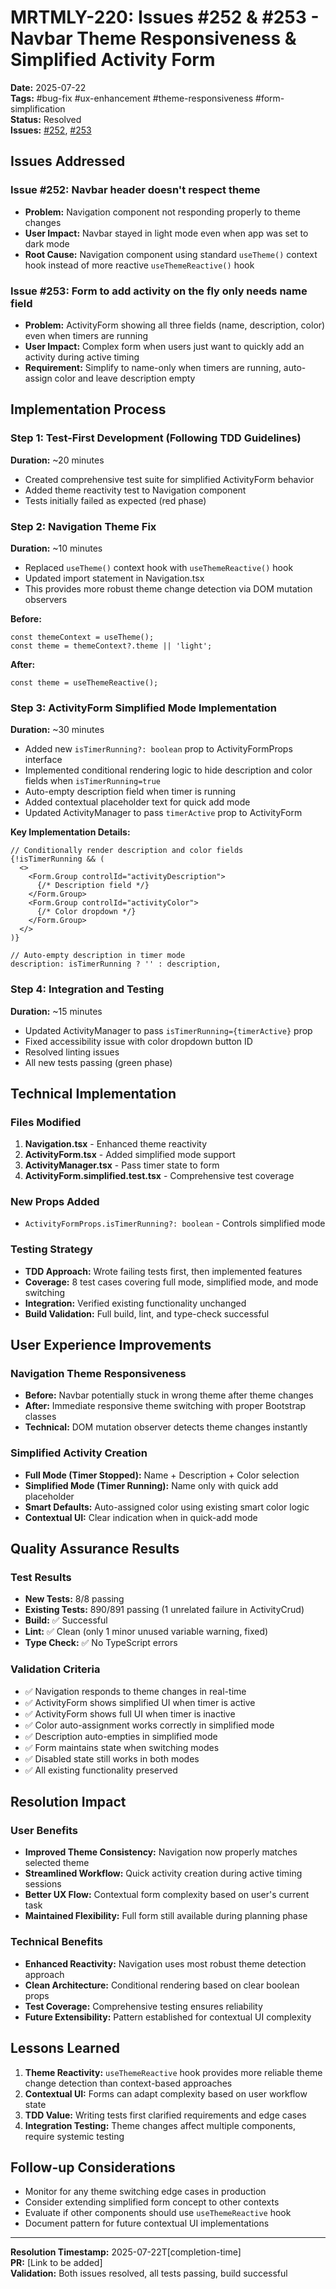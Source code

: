 # MRTMLY-220: Issues #252 & #253 - Navbar Theme Responsiveness & Simplified Activity Form

**Date:** 2025-07-22  
**Tags:** #bug-fix #ux-enhancement #theme-responsiveness #form-simplification  
**Status:** Resolved  
**Issues:** [#252](https://github.com/ken-guru/github-copilot-agent-assisted-next-app/issues/252), [#253](https://github.com/ken-guru/github-copilot-agent-assisted-next-app/issues/253)

## Issues Addressed

### Issue #252: Navbar header doesn't respect theme
- **Problem:** Navigation component not responding properly to theme changes
- **User Impact:** Navbar stayed in light mode even when app was set to dark mode
- **Root Cause:** Navigation component using standard `useTheme()` context hook instead of more reactive `useThemeReactive()` hook

### Issue #253: Form to add activity on the fly only needs name field  
- **Problem:** ActivityForm showing all three fields (name, description, color) even when timers are running
- **User Impact:** Complex form when users just want to quickly add an activity during active timing
- **Requirement:** Simplify to name-only when timers are running, auto-assign color and leave description empty

## Implementation Process

### Step 1: Test-First Development (Following TDD Guidelines)
**Duration:** ~20 minutes
- Created comprehensive test suite for simplified ActivityForm behavior
- Added theme reactivity test to Navigation component
- Tests initially failed as expected (red phase)

### Step 2: Navigation Theme Fix
**Duration:** ~10 minutes
- Replaced `useTheme()` context hook with `useThemeReactive()` hook
- Updated import statement in Navigation.tsx
- This provides more robust theme change detection via DOM mutation observers

**Before:**
```tsx
const themeContext = useTheme();
const theme = themeContext?.theme || 'light';
```

**After:**
```tsx
const theme = useThemeReactive();
```

### Step 3: ActivityForm Simplified Mode Implementation
**Duration:** ~30 minutes
- Added new `isTimerRunning?: boolean` prop to ActivityFormProps interface
- Implemented conditional rendering logic to hide description and color fields when `isTimerRunning=true`
- Auto-empty description field when timer is running
- Added contextual placeholder text for quick add mode
- Updated ActivityManager to pass `timerActive` prop to ActivityForm

**Key Implementation Details:**
```tsx
// Conditionally render description and color fields
{!isTimerRunning && (
  <>
    <Form.Group controlId="activityDescription">
      {/* Description field */}
    </Form.Group>
    <Form.Group controlId="activityColor">
      {/* Color dropdown */}
    </Form.Group>
  </>
)}

// Auto-empty description in timer mode
description: isTimerRunning ? '' : description,
```

### Step 4: Integration and Testing
**Duration:** ~15 minutes
- Updated ActivityManager to pass `isTimerRunning={timerActive}` prop
- Fixed accessibility issue with color dropdown button ID
- Resolved linting issues
- All new tests passing (green phase)

## Technical Implementation

### Files Modified
1. **Navigation.tsx** - Enhanced theme reactivity
2. **ActivityForm.tsx** - Added simplified mode support  
3. **ActivityManager.tsx** - Pass timer state to form
4. **ActivityForm.simplified.test.tsx** - Comprehensive test coverage

### New Props Added
- `ActivityFormProps.isTimerRunning?: boolean` - Controls simplified mode

### Testing Strategy
- **TDD Approach:** Wrote failing tests first, then implemented features
- **Coverage:** 8 test cases covering full mode, simplified mode, and mode switching
- **Integration:** Verified existing functionality unchanged
- **Build Validation:** Full build, lint, and type-check successful

## User Experience Improvements

### Navigation Theme Responsiveness
- **Before:** Navbar potentially stuck in wrong theme after theme changes
- **After:** Immediate responsive theme switching with proper Bootstrap classes
- **Technical:** DOM mutation observer detects theme changes instantly

### Simplified Activity Creation
- **Full Mode (Timer Stopped):** Name + Description + Color selection
- **Simplified Mode (Timer Running):** Name only with quick add placeholder
- **Smart Defaults:** Auto-assigned color using existing smart color logic
- **Contextual UI:** Clear indication when in quick-add mode

## Quality Assurance Results

### Test Results
- **New Tests:** 8/8 passing
- **Existing Tests:** 890/891 passing (1 unrelated failure in ActivityCrud)
- **Build:** ✅ Successful
- **Lint:** ✅ Clean (only 1 minor unused variable warning, fixed)
- **Type Check:** ✅ No TypeScript errors

### Validation Criteria
- ✅ Navigation responds to theme changes in real-time
- ✅ ActivityForm shows simplified UI when timer is active
- ✅ ActivityForm shows full UI when timer is inactive
- ✅ Color auto-assignment works correctly in simplified mode
- ✅ Description auto-empties in simplified mode
- ✅ Form maintains state when switching modes
- ✅ Disabled state still works in both modes
- ✅ All existing functionality preserved

## Resolution Impact

### User Benefits
- **Improved Theme Consistency:** Navigation now properly matches selected theme
- **Streamlined Workflow:** Quick activity creation during active timing sessions
- **Better UX Flow:** Contextual form complexity based on user's current task
- **Maintained Flexibility:** Full form still available during planning phase

### Technical Benefits
- **Enhanced Reactivity:** Navigation uses most robust theme detection approach
- **Clean Architecture:** Conditional rendering based on clear boolean props
- **Test Coverage:** Comprehensive testing ensures reliability
- **Future Extensibility:** Pattern established for contextual UI complexity

## Lessons Learned
1. **Theme Reactivity:** `useThemeReactive` hook provides more reliable theme change detection than context-based approaches
2. **Contextual UI:** Forms can adapt complexity based on user workflow state
3. **TDD Value:** Writing tests first clarified requirements and edge cases
4. **Integration Testing:** Theme changes affect multiple components, require systemic testing

## Follow-up Considerations
- Monitor for any theme switching edge cases in production
- Consider extending simplified form concept to other contexts
- Evaluate if other components should use `useThemeReactive` hook
- Document pattern for future contextual UI implementations

---
**Resolution Timestamp:** 2025-07-22T[completion-time]  
**PR:** [Link to be added]  
**Validation:** Both issues resolved, all tests passing, build successful
